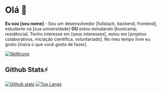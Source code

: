 # Olá 👋
**Eu sou [seu nome]** - Sou um desenvolvedor [fullstack, backend, frontend], estudante na [sua universidade] **OU** estou estudando [bootcamp, residência]. Tenho interesse em [seus interesses], estou em [projetos colaborativos, iniciação cientifica, voluntariado]. No meu tempo livre eu gosto [insira o que você gosta de fazer]. 

[![SkillIcons](https://skillicons.dev/icons?i=js,java,html,css,eclipse,vscode,postgresql,git,github,spring,react)](https://skillicons.dev)<br/>


  ## Github Stats⚡
  
  <a href="#">![Github stats](https://github-readme-stats.vercel.app/api?username=leticiaf&theme=blueberry&count_private=true&hide_border=true&line_height=20)</a>
  <a href="#">![Top Langs](https://github-readme-stats.vercel.app/api/top-langs/?username=leticiaf&layout=compact&theme=blueberry&count_private=true&hide_border=true)</a>


